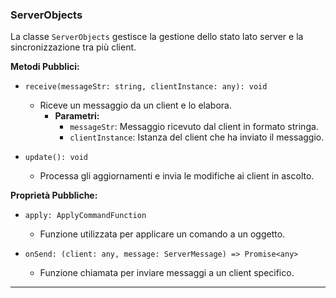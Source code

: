 
### ServerObjects

La classe `ServerObjects` gestisce la gestione dello stato lato server e la sincronizzazione tra più client.

**Metodi Pubblici:**

- `receive(messageStr: string, clientInstance: any): void`
  - Riceve un messaggio da un client e lo elabora.
    - **Parametri:**
      - `messageStr`: Messaggio ricevuto dal client in formato stringa.
      - `clientInstance`: Istanza del client che ha inviato il messaggio.

- `update(): void`
  - Processa gli aggiornamenti e invia le modifiche ai client in ascolto.

**Proprietà Pubbliche:**

- `apply: ApplyCommandFunction`
  - Funzione utilizzata per applicare un comando a un oggetto.

- `onSend: (client: any, message: ServerMessage) => Promise<any>`
  - Funzione chiamata per inviare messaggi a un client specifico.

---
